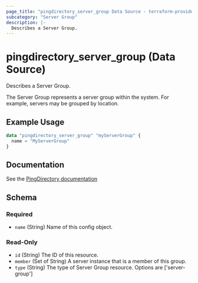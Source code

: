 ```yaml
---
page_title: "pingdirectory_server_group Data Source - terraform-provider-pingdirectory"
subcategory: "Server Group"
description: |-
  Describes a Server Group.
---
```


# pingdirectory_server_group (Data Source)

Describes a Server Group.

The Server Group represents a server group within the system. For example, servers may be grouped by location.

## Example Usage

```terraform
data "pingdirectory_server_group" "myServerGroup" {
  name = "MyServerGroup"
}
```

## Documentation
See the [PingDirectory documentation](https://docs.pingidentity.com/r/en-us/pingdirectory-93/pd_ds_config_server_groups)

<!-- schema generated by tfplugindocs -->
## Schema

### Required

- `name` (String) Name of this config object.

### Read-Only

- `id` (String) The ID of this resource.
- `member` (Set of String) A server instance that is a member of this group.
- `type` (String) The type of Server Group resource. Options are ['server-group']

